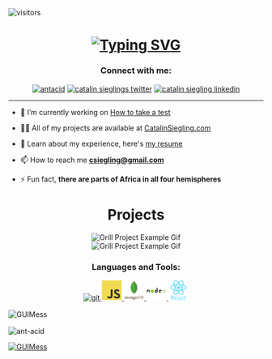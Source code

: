 ![visitors](https://visitor-badge.glitch.me/badge?page_id=ant-acid.readme&left_color=black&right_color=blue)

<h1 align="center"><a href="https://git.io/typing-svg"><img src="https://readme-typing-svg.herokuapp.com?font=Fira+Code&pause=1000&width=435&lines=I'm+Catalin+Siegling;A+Full-Stack+Engineer+from+Kansas" alt="Typing SVG" /></a></h1>

<h3 align="center">Connect with me:</h3>
<p align="center">
<a href="https://dev.to/antacid" target="blank"><img align="center" src="https://raw.githubusercontent.com/rahuldkjain/github-profile-readme-generator/master/src/images/icons/Social/devto.svg" alt="antacid" height="30" width="40" /></a>
  <a href="https://twitter.com/the_cguy" target="blank"><img align="center" src="https://i.imgur.com/s9n8Ta7.gif" alt="catalin sieglings twitter" height="47" width="47" /></a>
<a href="https://www.linkedin.com/in/catalin-siegling/" target="blank"><img align="center" src="https://i.imgur.com/vaCEbOT.gif" alt="catalin siegling linkedin" height="47" width="47" /></a>

---

- 🔭 I’m currently working on [How to take a test](https://github.com/bob-fornal/how-to-take-a-test)

- 👨‍💻 All of my projects are available at [CatalinSiegling.com](https://www.catalinsiegling.com/)

- 📄 Learn about my experience, here's [my resume](https://docs.google.com/document/d/13ZcQj_t63TR2Af6JqTR7OmO12rVokJPfzs1U2uEPTjM/edit?usp=sharing)

- 📫 How to reach me **csiegling@gmail.com**

- ⚡ Fun fact, **there are parts of Africa in all four hemispheres**

 <h1 align="center">Projects</h1>

<div align="center"><img src="https://user-images.githubusercontent.com/1313712/225788740-cd8dd90c-1ef8-4e07-8079-0e421fe5ce11.gif" alt="Grill Project Example Gif" height="400" width="850"/></div>

<div align="center"><img src="https://user-images.githubusercontent.com/1313712/176764895-f6749e85-042e-4fe5-85db-349a87e001b8.gif" alt="Grill Project Example Gif" height="400" width="850"/></div>

<h3 align="center">Languages and Tools:</h3>
<p align="center"> <a href="https://git-scm.com/" target="_blank" rel="noreferrer"> <img src="https://www.vectorlogo.zone/logos/git-scm/git-scm-icon.svg" alt="git" width="40" height="40"/> </a> <a href="https://developer.mozilla.org/en-US/docs/Web/JavaScript" target="_blank" rel="noreferrer"> <img src="https://raw.githubusercontent.com/devicons/devicon/master/icons/javascript/javascript-original.svg" alt="javascript" width="40" height="40"/> </a> <a href="https://www.mongodb.com/" target="_blank" rel="noreferrer"> <img src="https://raw.githubusercontent.com/devicons/devicon/master/icons/mongodb/mongodb-original-wordmark.svg" alt="mongodb" width="40" height="40"/> </a> <a href="https://nodejs.org" target="_blank" rel="noreferrer"> <img src="https://raw.githubusercontent.com/devicons/devicon/master/icons/nodejs/nodejs-original-wordmark.svg" alt="nodejs" width="40" height="40"/> </a> <a href="https://reactjs.org/" target="_blank" rel="noreferrer"> <img src="https://raw.githubusercontent.com/devicons/devicon/master/icons/react/react-original-wordmark.svg" alt="react" width="40" height="40"/> </a> </p>

<p><img align="center" src="https://github-readme-stats.vercel.app/api/top-langs?username=GUIMess&show_icons=true&locale=en&layout=compact&count_private=true&theme=radical" alt="GUIMess" />

<img align="center" src="https://github-readme-stats.vercel.app/api?username=GUIMess&show_icons=true&locale=en&count_private=true&theme=radical" alt="ant-acid" /><a href="https://github.com/ryo-ma/github-profile-trophy">

<img src="https://github-profile-trophy.vercel.app/?username=GUIMess&count_private=true&theme=radical" alt="GUIMess" /></p>

<p align="center"> </a> </p>
